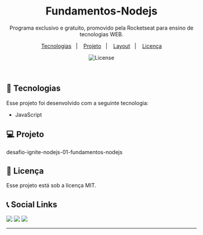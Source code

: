 <h1 align="center"> Fundamentos-Nodejs </h1>

<p align="center">
Programa exclusivo e gratuito, promovido pela Rocketseat para ensino de tecnologias WEB.
</p>

<p align="center">
  <a href="#-tecnologias">Tecnologias</a>&nbsp;&nbsp;&nbsp;|&nbsp;&nbsp;&nbsp;
  <a href="#-projeto">Projeto</a>&nbsp;&nbsp;&nbsp;|&nbsp;&nbsp;&nbsp;
  <a href="#-layout">Layout</a>&nbsp;&nbsp;&nbsp;|&nbsp;&nbsp;&nbsp;
  <a href="#memo-licença">Licença</a>
</p>

<p align="center">
  <img alt="License" src="https://img.shields.io/static/v1?label=license&message=MIT&color=49AA26&labelColor=000000">
</p>

<br>

</p>

## 🚀 Tecnologias

Esse projeto foi desenvolvido com a seguinte tecnologia:


- JavaScript
  


## 💻 Projeto
desafio-ignite-nodejs-01-fundamentos-nodejs


## :memo: Licença

Esse projeto está sob a licença MIT.

## 📞 Social Links

<a href="https://www.instagram.com/gabihonoria/" target="_blank">
  <img src="https://img.shields.io/badge/-Instagram-%23E4405F?style=for-the-badge&logo=instagram&logoColor=white" target="_blank"></a>
<a href = "https://api.whatsapp.com/send?phone=5511957471786">
  <img src="https://img.shields.io/badge/-whatsapp-%23333?style=for-the-badge&logo=whatsapp&logoColor=white" target="_blank"></a>
<a href="https://www.linkedin.com/in/gabriela-hon%C3%B3ria-001311301" target="_blank">
  <img src="https://img.shields.io/badge/-LinkedIn-%230077B5?style=for-the-badge&logo=linkedin&logoColor=white" target="_blank"></a>

---
